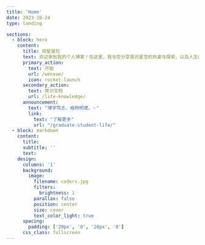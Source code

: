 ```yaml
---
title: 'Home'  
date: 2023-10-24  
type: landing  

sections:  
  - block: hero  
    content:  
      title: 观星冒险  
      text: 欢迎来到我的个人博客！在这里，我与您分享我对星空的热爱与探索，以及人生的思考和体验。不论您是天文爱好者、哲学追寻者，还是寻找灵感的人，我希望我的博客能为您带来启发和共鸣。 🌟  
      primary_action:  
        text: 开始  
        url: /wenxue/  
        icon: rocket-launch  
      secondary_action:  
        text: 常识文档  
        url: /life-knowledge/  
      announcement:  
        text: "博学笃志，格物明德。✨"  
        link:  
          text: "了解更多"  
          url: "/graduate-student-life/"
  - block: markdown
    content:
      title:
      subtitle: ''
      text:
    design:
      columns: '1'
      background:
        image: 
          filename: coders.jpg
          filters:
            brightness: 1
          parallax: false
          position: center
          size: cover
          text_color_light: true
      spacing:
        padding: ['20px', '0', '20px', '0']
      css_class: fullscreen
---
```

